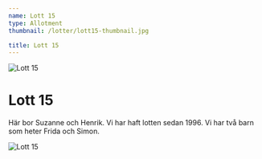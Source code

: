 ```yaml
---
name: Lott 15
type: Allotment
thumbnail: /lotter/lott15-thumbnail.jpg

title: Lott 15
---
```


![Lott 15](/lotter/lott15.jpg#left)

# Lott 15

Här bor Suzanne och Henrik. Vi har haft lotten sedan 1996.
Vi har två barn som heter Frida och Simon.

![Lott 15](/lotter/lott15_2.jpg#right)
